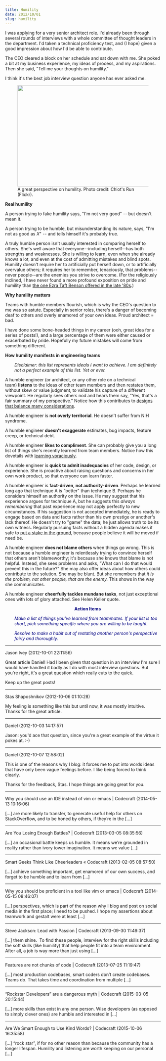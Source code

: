 ```yaml
---
title: Humility
date: 2012/10/01
slug: humility
---
```


I was applying for a very senior architect role. I'd already been through several rounds of interviews with a whole committee of thought leaders in the department. I'd taken a technical proficiency test, and (I hope) given a good impression about how I'd be able to contribute.

The CEO cleared a block on her schedule and sat down with me. She poked a bit at my business experience, my ideas of process, and my aspirations. Then she said, "Tell me your thoughts on humility."

I think it's the best job interview question anyone has ever asked me.

<figure><img title="humble tasks" src="http://farm3.staticflickr.com/2785/4408808405_4460d0e7be.jpg" alt="" width="500" height="328" /><figcaption>A great perspective on humility. Photo credit: Chiot's Run (Flickr).</figcaption></figure>

<strong>Real humility</strong>

A person trying to fake humility says, "I'm not very good" -- but doesn't mean it.

A person trying to be humble, but misunderstanding its nature, says, "I'm not as good as <em>X</em>" -- and tells himself it's probably true.

A truly humble person <!--more-->isn't usually interested in comparing herself to others. She's well aware that everyone--including herself--has both strengths and weaknesses. She is willing to learn, even when she already knows a lot, and even at the cost of admitting mistakes and blind spots. Humility doesn't require her to artificially put herself down, or to artificially overvalue others; it requires her to remember, tenaciously, that problems--never people--are the enemies you strive to overcome. (For the religiously inclined, I have never found a more profound exposition on pride and humility than <a href="http://www.lds.org/ensign/1989/05/beware-of-pride?lang=eng&query=ezra+taft+benson+pride" target="_blank">the one Ezra Taft Benson offered in the late '80s</a>.)

<strong>Why humility matters</strong>

Teams with humble members flourish, which is why the CEO's question to me was so astute. Especially in senior roles, there's a danger of becoming deaf to others and overly enamored of your own ideas. Proud architect = bad.

I have done some bone-headed things in my career (ooh, great idea for a series of posts!), and a large percentage of them were either caused or exacerbated by pride. Hopefully my future mistakes will come from something different.

<strong>How humility manifests in engineering teams</strong>
<p style="padding-left:30px;"><em>Disclaimer: this list represents ideals I want to achieve. I am definitely not a perfect example of this list. Yet or ever.</em></p>
A humble engineer (or architect, or any other role on a technical team) <strong>listens</strong> to the ideas of other team members and then restates them, without skew or value judgment, to validate his capture of a different viewpoint. He regularly sees others nod and hears them say, "Yes, that's a fair summary of my perspective." Notice how this contributes to <a title="Good Code Is Balanced" href="/2012/08/27/good-code-is-balanced/">designs that balance many considerations</a>.

A humble engineer is <strong>not overly territorial</strong>. He doesn't suffer from NIH syndrome.

A humble engineer <strong>doesn't exaggerate</strong> estimates, bug impacts, feature creep, or technical debt.

A humble engineer <strong>likes to compliment</strong>. She can probably give you a long list of things she's recently learned from team members. Notice how this dovetails with <a title="Julie Jones: Learn voraciously." href="/2012/09/24/julie-jones-learn-voraciously/">learning voraciously</a>.

A humble engineer is <strong>quick to admit inadequacies</strong> of her code, design, or experience. She is proactive about raising questions and concerns in her own work product, so that everyone can learn faster.

A humble engineer is <strong>fact-driven, not authority-driven</strong>. Perhaps he learned long ago that technique A is "better" than technique B. Perhaps he considers himself an authority on the issue. He may suggest that his experience argues for technique A, but he suggests this <em>always remembering</em> that past experience may not apply perfectly to new circumstances. If his suggestion is not accepted immediately, he is ready to engage based on data and facts rather than his own prestige or another's lack thereof. He doesn't try to "game" the data; he just allows truth to be its own witness. Regularly pursuing facts without a hidden agenda makes it safe to <a title="Don Kleinschnitz: Put a stake in the ground." href="/2012/09/14/don-kleinschnitz-stake/">put a stake in the ground</a>, because people believe it will be moved if need be.

A humble engineer <strong>does not blame others</strong> when things go wrong. This is not because a humble engineer is relentlessly trying to convince herself that others aren't blameworthy; it's because she knows that blame is not helpful. Instead, she sees problems and asks, "What can I do that would prevent this in the future?" She may also offer ideas about how others could contribute to the solution. She may be blunt. But she remembers that <em>it is the problem, not other people, that are the enemy.</em> This shows in the way she communicates.

A humble engineer <strong>cheerfully tackles mundane tasks</strong>, not just exceptional ones with lots of glory attached. See Helen Keller quote.
<p style="padding-left:30px;text-align:center;"><strong><span style="color:#000080;">Action Items</span></strong></p>
<p style="padding-left:30px;"><em><span style="color:#000080;">Make a list of things you've learned from teammates. If your list is too short, pick something specific where you are willing to be taught.</span></em></p>
<p style="padding-left:30px;"><em><span style="color:#000080;">Resolve to make a habit out of restating another person's perspective fairly and thoroughly.</span></em></p>

---

Jason Ivey (2012-10-01 22:11:56)

Great article Daniel!  Had I been given that question in an interview I'm sure I would have handled it badly as I do with most interview questions.  But you're right, it's a great question which really cuts to the quick. 

Keep up the great posts!

---

Stas Shaposhnikov (2012-10-06 01:10:28)

My feeling is something like this but until now, it was mostly intuitive. Thanks for the great article.

---

Daniel (2012-10-03 14:17:57)

Jason: you'd ace that question, since you're a great example of the virtue it pokes at. :-)

---

Daniel (2012-10-07 12:58:02)

This is one of the reasons why I blog: it forces me to put into words ideas that have only been vague feelings before. I like being forced to think clearly.

Thanks for the feedback, Stas. I hope things are going great for you.

---

Why you should use an IDE instead of vim or emacs | Codecraft (2014-05-13 10:16:06)

[…] are more likely to transfer, to generate useful help for others on StackOverflow, and to be honed by others, if they’re in the […]

---

Are You Losing Enough Battles? | Codecraft (2013-03-05 08:35:56)

[...] an occasional battle keeps us humble. It means we’re grounded in reality rather than ivory tower imagination. It means we value [...]

---

Smart Geeks Think Like Cheerleaders &laquo; Codecraft (2013-02-05 08:57:50)

[...] achieve something important, get enamored of our own success, and forget to be humble and to learn from [...]

---

Why you should be proficient in a tool like vim or emacs | Codecraft (2014-05-15 08:46:07)

[…] perspectives, which is part of the reason why I blog and post on social media in the first place; I need to be pushed. I hope my assertions about teamwork and gestalt were at least […]

---

Steve Jackson: Lead with Passion | Codecraft (2013-09-30 11:49:37)

[…] them shine.  To find these people, interview for the right skills including the soft skills (like humility) that help people fit into a team environment.  After all, a job is way more than just using […]

---

Features are not chunks of code | Codecraft (2013-07-25 11:19:47)

[…] most production codebases, smart coders don’t create codebases. Teams do. That takes time and coordination from multiple […]

---

&#8220;Rockstar Developers&#8221; are a dangerous myth | Codecraft (2015-03-05 20:15:44)

[…] more skills than exist in any one person. Wise developers (as opposed to simply clever ones) are humble and interested in […]

---

Are We Smart Enough to Use Kind Words? | Codecraft (2015-10-06 16:35:58)

[…] “rock star”, if for no other reason than because the community has a longer lifespan. Humility and listening are worth keeping on our personal […]